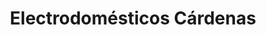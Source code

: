 ---
title: "Electrodomésticos Cárdenas"
url: /san-isidro/electrodomesticos-cardenas/
shop: Elektronik
---